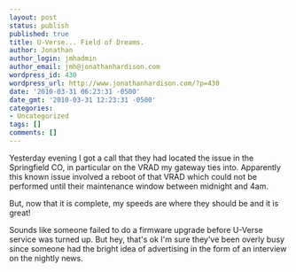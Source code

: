```yaml
---
layout: post
status: publish
published: true
title: U-Verse... Field of Dreams.
author: Jonathan
author_login: jmhadmin
author_email: jmh@jonathanhardison.com
wordpress_id: 430
wordpress_url: http://www.jonathanhardison.com/?p=430
date: '2010-03-31 06:23:31 -0500'
date_gmt: '2010-03-31 12:23:31 -0500'
categories:
- Uncategorized
tags: []
comments: []
---
```

Yesterday evening I got a call that they had located the issue in the Springfield CO, in particular on the VRAD my gateway ties into. Apparently this known issue involved a reboot of that VRAD which could not be performed until their maintenance window between midnight and 4am.

But, now that it is complete, my speeds are where they should be and it is great!

Sounds like someone failed to do a firmware upgrade before U-Verse service was turned up. But hey, that's ok I'm sure they've been overly busy since someone had the bright idea of advertising in the form of an interview on the nightly news.
